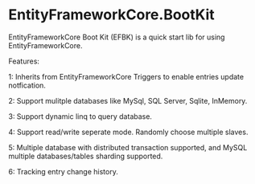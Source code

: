 # EntityFrameworkCore.BootKit
EntityFrameworkCore Boot Kit (EFBK) is a quick start lib for using EntityFrameworkCore.


Features:

1: Inherits from EntityFrameworkCore Triggers to enable entries update notfication.

2: Support mulitple databases like MySql, SQL Server, Sqlite, InMemory.

3: Support dynamic linq to query database.

4: Support read/write seperate mode. Randomly choose multiple slaves.

5: Multiple database with distributed transaction supported, and MySQL multiple databases/tables sharding supported.

6: Tracking entry change history.

